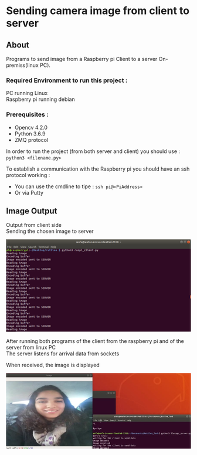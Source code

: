 # Sending camera image from client to server
## About
Programs to send image from a Raspberry pi Client to a server On-premiss(linux PC). 
### Required Environment to run this project : <br/>
PC running Linux <br/>
Raspberry pi running debian <br/>
### Prerequisites : <br/>
- Opencv 4.2.0 <br/>
- Python 3.6.9 <br/>
- ZMQ protocol <br/>

In order to run the project (from both server and client) you should use :<br/> 
`python3 <filename.py>` 

To establish a communication with the Raspberry pi you should have an ssh protocol working : <br/>
- You can use the cmdline to tipe : `ssh pi@<PiAddress>` <br/>
- Or via Putty

## Image Output<br/>

Output from client side <br/>
Sending the chosen image to server
<p align="center"><img src="https://github.com/wafaFe/Task_For_Rutilea/blob/main/ImageReadme/Raspi_client_output.png" alt="Client Raspberry pi Output"></p>

After running both programs of the client from the raspberry pi and of the server from linux PC <br/>
The server listens for arrival data from sockets

When received, the image is displayed
<p align="center"><img src="https://github.com/wafaFe/Task_For_Rutilea/blob/main/ImageReadme/linux_server_Output.jpg" alt="Server Output"></p>
